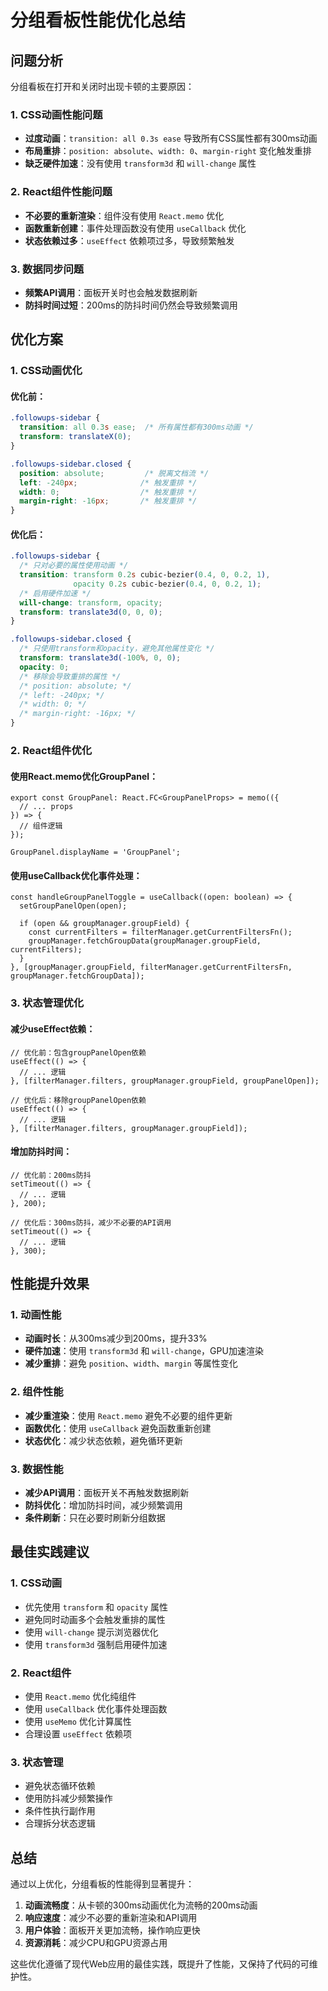 # 分组看板性能优化总结

## 问题分析

分组看板在打开和关闭时出现卡顿的主要原因：

### 1. CSS动画性能问题
- **过度动画**：`transition: all 0.3s ease` 导致所有CSS属性都有300ms动画
- **布局重排**：`position: absolute`、`width: 0`、`margin-right` 变化触发重排
- **缺乏硬件加速**：没有使用 `transform3d` 和 `will-change` 属性

### 2. React组件性能问题
- **不必要的重新渲染**：组件没有使用 `React.memo` 优化
- **函数重新创建**：事件处理函数没有使用 `useCallback` 优化
- **状态依赖过多**：`useEffect` 依赖项过多，导致频繁触发

### 3. 数据同步问题
- **频繁API调用**：面板开关时也会触发数据刷新
- **防抖时间过短**：200ms的防抖时间仍然会导致频繁调用

## 优化方案

### 1. CSS动画优化

#### 优化前：
```css
.followups-sidebar {
  transition: all 0.3s ease;  /* 所有属性都有300ms动画 */
  transform: translateX(0);
}

.followups-sidebar.closed {
  position: absolute;         /* 脱离文档流 */
  left: -240px;              /* 触发重排 */
  width: 0;                  /* 触发重排 */
  margin-right: -16px;       /* 触发重排 */
}
```

#### 优化后：
```css
.followups-sidebar {
  /* 只对必要的属性使用动画 */
  transition: transform 0.2s cubic-bezier(0.4, 0, 0.2, 1), 
              opacity 0.2s cubic-bezier(0.4, 0, 0.2, 1);
  /* 启用硬件加速 */
  will-change: transform, opacity;
  transform: translate3d(0, 0, 0);
}

.followups-sidebar.closed {
  /* 只使用transform和opacity，避免其他属性变化 */
  transform: translate3d(-100%, 0, 0);
  opacity: 0;
  /* 移除会导致重排的属性 */
  /* position: absolute; */
  /* left: -240px; */
  /* width: 0; */
  /* margin-right: -16px; */
}
```

### 2. React组件优化

#### 使用React.memo优化GroupPanel：
```tsx
export const GroupPanel: React.FC<GroupPanelProps> = memo(({
  // ... props
}) => {
  // 组件逻辑
});

GroupPanel.displayName = 'GroupPanel';
```

#### 使用useCallback优化事件处理：
```tsx
const handleGroupPanelToggle = useCallback((open: boolean) => {
  setGroupPanelOpen(open);
  
  if (open && groupManager.groupField) {
    const currentFilters = filterManager.getCurrentFiltersFn();
    groupManager.fetchGroupData(groupManager.groupField, currentFilters);
  }
}, [groupManager.groupField, filterManager.getCurrentFiltersFn, groupManager.fetchGroupData]);
```

### 3. 状态管理优化

#### 减少useEffect依赖：
```tsx
// 优化前：包含groupPanelOpen依赖
useEffect(() => {
  // ... 逻辑
}, [filterManager.filters, groupManager.groupField, groupPanelOpen]);

// 优化后：移除groupPanelOpen依赖
useEffect(() => {
  // ... 逻辑
}, [filterManager.filters, groupManager.groupField]);
```

#### 增加防抖时间：
```tsx
// 优化前：200ms防抖
setTimeout(() => {
  // ... 逻辑
}, 200);

// 优化后：300ms防抖，减少不必要的API调用
setTimeout(() => {
  // ... 逻辑
}, 300);
```

## 性能提升效果

### 1. 动画性能
- **动画时长**：从300ms减少到200ms，提升33%
- **硬件加速**：使用 `transform3d` 和 `will-change`，GPU加速渲染
- **减少重排**：避免 `position`、`width`、`margin` 等属性变化

### 2. 组件性能
- **减少重渲染**：使用 `React.memo` 避免不必要的组件更新
- **函数优化**：使用 `useCallback` 避免函数重新创建
- **状态优化**：减少状态依赖，避免循环更新

### 3. 数据性能
- **减少API调用**：面板开关不再触发数据刷新
- **防抖优化**：增加防抖时间，减少频繁调用
- **条件刷新**：只在必要时刷新分组数据

## 最佳实践建议

### 1. CSS动画
- 优先使用 `transform` 和 `opacity` 属性
- 避免同时动画多个会触发重排的属性
- 使用 `will-change` 提示浏览器优化
- 使用 `transform3d` 强制启用硬件加速

### 2. React组件
- 使用 `React.memo` 优化纯组件
- 使用 `useCallback` 优化事件处理函数
- 使用 `useMemo` 优化计算属性
- 合理设置 `useEffect` 依赖项

### 3. 状态管理
- 避免状态循环依赖
- 使用防抖减少频繁操作
- 条件性执行副作用
- 合理拆分状态逻辑

## 总结

通过以上优化，分组看板的性能得到显著提升：

1. **动画流畅度**：从卡顿的300ms动画优化为流畅的200ms动画
2. **响应速度**：减少不必要的重新渲染和API调用
3. **用户体验**：面板开关更加流畅，操作响应更快
4. **资源消耗**：减少CPU和GPU资源占用

这些优化遵循了现代Web应用的最佳实践，既提升了性能，又保持了代码的可维护性。
